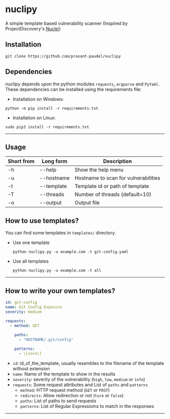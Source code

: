 # nuclipy
A simple template based vulnerability scanner (Inspired by ProjectDiscovery's [Nuclei](https://github.com/projectdiscovery/nuclei))

## Installation
```
git clone https://github.com/prasant-paudel/nuclipy
```

## Dependencies
nuclipy depends upon the python modules `requests`, `argparse` and `PyYaml`.
These dependencies can be installed using the requirements file:

* Installation on Windows:
```
python -m pip install -r requirements.txt
```

* Installation on Linux:
```
sudo pip3 install -r requirements.txt
```
---
## Usage
Short from | Long form | Description 
-----------|-----------|-------------
-h  | --help        | Show the help menu 
-u  | --hostname    | Hostname to scan for vulnerabilities
-t  | --template    | Template id or path of template
-T  | --threads     | Number of threads (default=10)
-o  | --output      | Output file

## How to use templates?
You can find some templates in `templates/` directory.
*  Use one template
    ```
    python nuclipy.py -u example.com -t git-config.yaml
    ```
* Use all templates
    ```
    python nuclipy.py -u example.com -t all
    ```
---
## How to write your own templates?
```yaml
id: git-config
name: Git Config Exposure
severity: medium

requests:
  - method: GET
  
    paths: 
      - "HOSTNAME/.git/config"

    patterns:
      - \[core\]
```

- `id`: id_of_the_template, usually resembles to the filename of the template without extension
- `name`: Name of the template to show in the results
- `severity`: severity of the vulnerability (`high`, `low`, `medium` or `info`)
- `requests`: Some request attributes and List of `paths` and `patterns`
    - `method`: HTTP request method (`GET` or `POST`)
    - `redirects`: Allow redirection or not (`ture` or `false`)
    - `paths`: List of paths to send requests
    - `patterns`: List of Regular Expressioins to match in the responses
---

